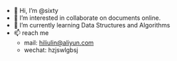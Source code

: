 - 👋 Hi, I’m @sixty
- 👀 I’m interested in collaborate on documents online.
- 🌱 I’m currently learning Data Structures and Algorithms
- 📫 reach me
  - mail: hiliulin@aliyun.com
  - wechat: hzjswlgbsj

<!---
hzjswlgbsj/hzjswlgbsj is a ✨ special ✨ repository because its `README.md` (this file) appears on your GitHub profile.
You can click the Preview link to take a look at your changes.
--->
